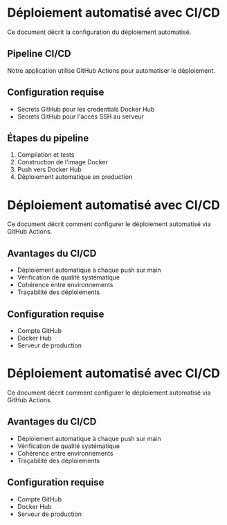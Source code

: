 # Déploiement automatisé avec CI/CD

Ce document décrit la configuration du déploiement automatisé.

## Pipeline CI/CD

Notre application utilise GitHub Actions pour automatiser le déploiement.

## Configuration requise

- Secrets GitHub pour les credentials Docker Hub
- Secrets GitHub pour l'accès SSH au serveur

## Étapes du pipeline

1. Compilation et tests
2. Construction de l'image Docker
3. Push vers Docker Hub
4. Déploiement automatique en production

# Déploiement automatisé avec CI/CD

Ce document décrit comment configurer le déploiement automatisé via GitHub Actions.

## Avantages du CI/CD

- Déploiement automatique à chaque push sur main
- Vérification de qualité systématique
- Cohérence entre environnements
- Traçabilité des déploiements

## Configuration requise

- Compte GitHub
- Docker Hub
- Serveur de production


# Déploiement automatisé avec CI/CD

Ce document décrit comment configurer le déploiement automatisé via GitHub Actions.

## Avantages du CI/CD

- Déploiement automatique à chaque push sur main
- Vérification de qualité systématique
- Cohérence entre environnements
- Traçabilité des déploiements

## Configuration requise

- Compte GitHub
- Docker Hub
- Serveur de production
